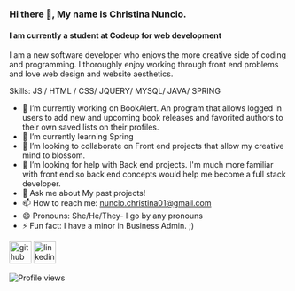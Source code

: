### Hi there 👋, My name is Christina Nuncio.
#### I am currently a student at Codeup for web development
I am a new software developer who enjoys the more creative side of coding and programming. I thoroughly enjoy working through front end problems and love web design and website aesthetics.  

Skills: JS / HTML / CSS/ JQUERY/ MYSQL/ JAVA/ SPRING

- 🔭 I’m currently working on BookAlert. An program that allows logged in users to add new and upcoming book releases and favorited authors to their own saved lists on their profiles. 
- 🌱 I’m currently learning Spring 
- 👯 I’m looking to collaborate on Front end projects that allow my creative mind to blossom.  
- 🤔 I’m looking for help with Back end projects. I'm much more familiar with front end so back end concepts would help me become a full stack developer.  
- 💬 Ask me about My past projects! 
- 📫 How to reach me: nuncio.christina01@gmail.com 
- 😄 Pronouns: She/He/They- I go by any pronouns 
- ⚡ Fun fact: I have a minor in Business Admin. ;) 


[<img src='https://cdn.jsdelivr.net/npm/simple-icons@3.0.1/icons/github.svg' alt='github' height='40'>](https://github.com/https://github.com/CNuncio)  [<img src='https://cdn.jsdelivr.net/npm/simple-icons@3.0.1/icons/linkedin.svg' alt='linkedin' height='40'>](https://www.linkedin.com/in/https://www.linkedin.com/in/christina-nuncio-4444a0171//)  

![Profile views](https://gpvc.arturio.dev/https://github.com/CNuncio)  
